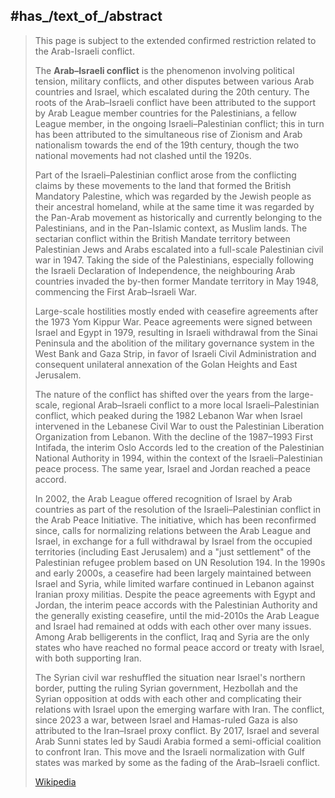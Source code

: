 ﻿---
aliases:
- "Arab–Israeli conflict"
has_id_wikidata: Q8669
instance_of:
- "[[_Standards/WikiData/WD~ethnic conflict,766875]]"
- "[[_Standards/WikiData/WD~international conflict,11422542]]"
history_of_topic: "[[_Standards/WikiData/WD~history of the Arab–Israeli conflict,2967235]]"
partially_coincident_with: "[[_Standards/WikiData/WD~Arab–Israeli Wars,3491398]]"
topic_s_main_template: "[[_Standards/WikiData/WD~Template_Arab–Israeli conflict,6682272]]"
on_focus_list_of_Wikimedia_project: "[[_Standards/WikiData/WD~WikiProject Human Rights,13382529]]"
location: "[[_Standards/WikiData/WD~Middle East,7204]]"
image: "http://commons.wikimedia.org/wiki/Special:FilePath/Arab-Israeli%20Map.svg"
U_S_National_Archives_Identifier: 10637980
Commons_category: "Arab-Israeli conflict"
start_time: "1948-05-15T00:00:00Z"
---

## #has_/text_of_/abstract 

> This page is subject to the extended confirmed restriction related to the Arab-Israeli conflict.
>
> 
>
> The **Arab–Israeli conflict** is the phenomenon involving political tension, military conflicts, and other disputes between various Arab countries and Israel, which escalated during the 20th century. The roots of the Arab–Israeli conflict have been attributed to the support by Arab League member countries for the Palestinians, a fellow League member, in the ongoing Israeli–Palestinian conflict; this in turn has been attributed to the simultaneous rise of Zionism and Arab nationalism towards the end of the 19th century, though the two national movements had not clashed until the 1920s.
>
> Part of the Israeli–Palestinian conflict arose from the conflicting claims by these movements to the land that formed the British Mandatory Palestine, which was regarded by the Jewish people as their ancestral homeland, while at the same time it was regarded by the Pan-Arab movement as historically and currently belonging to the Palestinians, and in the Pan-Islamic context, as Muslim lands. The sectarian conflict within the British Mandate territory between Palestinian Jews and Arabs escalated into a full-scale Palestinian civil war in 1947. Taking the side of the Palestinians, especially following the Israeli Declaration of Independence, the neighbouring Arab countries invaded the by-then former Mandate territory in May 1948, commencing the First Arab–Israeli War.
>
> Large-scale hostilities mostly ended with ceasefire agreements after the 1973 Yom Kippur War. Peace agreements were signed between Israel and Egypt in 1979, resulting in Israeli withdrawal from the Sinai Peninsula and the abolition of the military governance system in the West Bank and Gaza Strip, in favor of Israeli Civil Administration and consequent unilateral annexation of the Golan Heights and East Jerusalem.
>
> The nature of the conflict has shifted over the years from the large-scale, regional Arab–Israeli conflict to a more local Israeli–Palestinian conflict, which peaked during the 1982 Lebanon War when Israel intervened in the Lebanese Civil War to oust the Palestinian Liberation Organization from Lebanon. With the decline of the 1987–1993 First Intifada, the interim Oslo Accords led to the creation of the Palestinian National Authority in 1994, within the context of the Israeli–Palestinian peace process. The same year, Israel and Jordan reached a peace accord.
>
> In 2002, the Arab League offered recognition of Israel by Arab countries as part of the resolution of the Israeli–Palestinian conflict in the Arab Peace Initiative. The initiative, which has been reconfirmed since, calls for normalizing relations between the Arab League and Israel, in exchange for a full withdrawal by Israel from the occupied territories (including East Jerusalem) and a "just settlement" of the Palestinian refugee problem based on UN Resolution 194. In the 1990s and early 2000s, a ceasefire had been largely maintained between Israel and Syria, while limited warfare continued in Lebanon against Iranian proxy militias. Despite the peace agreements with Egypt and Jordan, the interim peace accords with the Palestinian Authority and the generally existing ceasefire, until the mid-2010s the Arab League and Israel had remained at odds with each other over many issues. Among Arab belligerents in the conflict, Iraq and Syria are the only states who have reached no formal peace accord or treaty with Israel, with both supporting Iran.
>
> The Syrian civil war reshuffled the situation near Israel's northern border, putting the ruling Syrian government, Hezbollah and the Syrian opposition at odds with each other and complicating their relations with Israel upon the emerging warfare with Iran. The conflict, since 2023 a war, between Israel and Hamas-ruled Gaza is also attributed to the Iran–Israel proxy conflict. By 2017, Israel and several Arab Sunni states led by Saudi Arabia formed a semi-official coalition to confront Iran. This move and the Israeli normalization with Gulf states was marked by some as the fading of the Arab–Israeli conflict.
>
> [Wikipedia](https://en.wikipedia.org/wiki/Arab%E2%80%93Israeli%20conflict) 


